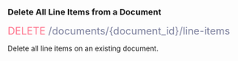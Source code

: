 <h3 className="h3-title">Delete All Line Items from a Document</h3>

<span style="color: #FF718A;font-size: 20px">DELETE</span><span style="color: #7D819E;font-size: 20px"> /documents/{document_id}/line-items</span>

<p className="p-text">Delete all line items on an existing document.</p>

